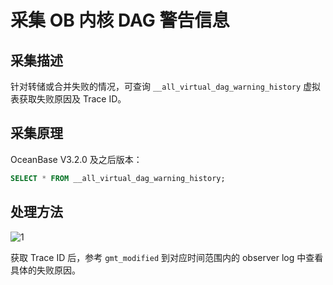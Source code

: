 # 采集 OB 内核 DAG 警告信息

## 采集描述

针对转储或合并失败的情况，可查询 `__all_virtual_dag_warning_history` 虚拟表获取失败原因及 Trace ID。

## 采集原理

OceanBase V3.2.0 及之后版本：

```sql
SELECT * FROM __all_virtual_dag_warning_history;
```

## 处理方法

![1](https://obbusiness-private.oss-cn-shanghai.aliyuncs.com/doc/img/ocp/432/%E5%BC%82%E5%B8%B8%E6%A3%80%E6%9F%A51.png)

获取 Trace ID 后，参考 `gmt_modified` 到对应时间范围内的 observer log 中查看具体的失败原因。
